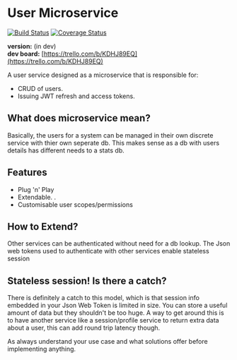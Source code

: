 User Microservice
========================

[![Build Status](https://travis-ci.org/smaxwellstewart/lummox.svg?branch=master)](https://travis-ci.org/smaxwellstewart/lummox)
[![Coverage Status](https://coveralls.io/repos/smaxwellstewart/user-microservice/badge.svg?branch=master&service=github)](https://coveralls.io/github/smaxwellstewart/user-microservice?branch=master)

**version:** (in dev) <br/>
**dev board:** [https://trello.com/b/KDHJ89EQ](https://trello.com/b/KDHJ89EQ)

A user service designed as a microservice that is responsible for:

- CRUD of users.
- Issuing JWT refresh and access tokens.

## What does microservice mean?

Basically, the users for a system can be managed in their own discrete service with thier own seperate db. This makes sense as a db with users details has different needs to a stats db.

## Features 

- Plug 'n' Play
- Extendable. .
- Customisable user scopes/permissions

## How to Extend?

Other services can be authenticated without need for a db lookup. The Json web tokens used to authenticate with other services enable stateless session

## Stateless session! Is there a catch?

There is definitely a catch to this model, which is that session info embedded in your Json Web Token is limited in size. You can store a useful amount of data but they shouldn't be too huge. A way to get around this is to have another service like a session/profile service to return extra data about a user, this can add round trip latency though.

As always understand your use case and what solutions offer before implementing anything.
